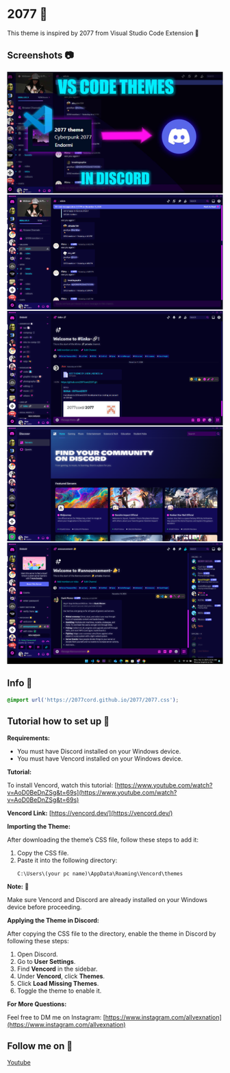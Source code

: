 # 2077 🌆
This theme is inspired by 2077 from Visual Studio Code Extension 🌃
 
## Screenshots 📷

![Theme in use](https://github.com/2077cord/2077/blob/main/images/2027%20Theme%20Thumbnail.jpg)
![More Stuff](https://github.com/2077cord/2077/blob/main/images/2027%20Screenshott.png)
![Stop](https://github.com/2077cord/2077/blob/main/images/2027%20Screenshot.png)
![Stoppls](https://github.com/2077cord/2077/blob/main/images/2027%20Screenshottt.png)
![Theme in use](https://github.com/2077cord/2077/blob/main/images/2077snapshot.png)


## Info 📃



```css
@import url('https://2077cord.github.io/2077/2077.css');

```

## Tutorial how to set up 📖

**Requirements:**

- You must have Discord installed on your Windows device.
- You must have Vencord installed on your Windows device.

**Tutorial:**

To install Vencord, watch this tutorial:
[https://www.youtube.com/watch?v=AoD0BeDnZSg&t=69s](https://www.youtube.com/watch?v=AoD0BeDnZSg&t=69s)

**Vencord Link:**
[https://vencord.dev/](https://vencord.dev/)

**Importing the Theme:**

After downloading the theme’s CSS file, follow these steps to add it:

1. Copy the CSS file.
2. Paste it into the following directory:
   ```
   C:\Users\(your pc name)\AppData\Roaming\Vencord\themes
   ```

**Note:** 📑

Make sure Vencord and Discord are already installed on your Windows device before proceeding.

**Applying the Theme in Discord:**

After copying the CSS file to the directory, enable the theme in Discord by following these steps:

1. Open Discord.
2. Go to **User Settings**.
3. Find **Vencord** in the sidebar.
4. Under **Vencord**, click **Themes**.
5. Click **Load Missing Themes**.
6. Toggle the theme to enable it.

**For More Questions:**

Feel free to DM me on Instagram: [https://www.instagram.com/allvexnation](https://www.instagram.com/allvexnation)

## Follow me on 🔗

[Youtube](https://www.youtube.com/@allvexnation1)
